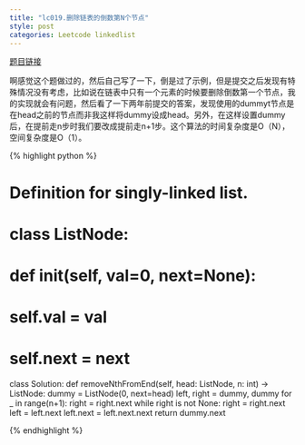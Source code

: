 ```yaml
---
title: "lc019.删除链表的倒数第N个节点"
style: post
categories: Leetcode linkedlist
---
```


[题目链接](https://leetcode-cn.com/problems/remove-nth-node-from-end-of-list/)

啊感觉这个题做过的，然后自己写了一下，倒是过了示例，但是提交之后发现有特殊情况没有考虑，比如说在链表中只有一个元素的时候要删除倒数第一个节点，我的实现就会有问题，然后看了一下两年前提交的答案，发现使用的dummyt节点是在head之前的节点而非我这样将dummy设成head。另外，在这样设置dummy后，在提前走n步时我们要改成提前走n+1步。这个算法的时间复杂度是O（N），空间复杂度是O（1）。

{% highlight python %}

# Definition for singly-linked list.
# class ListNode:
#     def __init__(self, val=0, next=None):
#         self.val = val
#         self.next = next

class Solution:
    def removeNthFromEnd(self, head: ListNode, n: int) -> ListNode:
        dummy = ListNode(0, next=head)
        left, right = dummy, dummy
        for _ in range(n+1):
            right = right.next
        while right is not None:
            right = right.next
            left = left.next
        left.next = left.next.next
        return dummy.next

{% endhighlight %}

